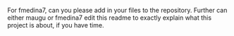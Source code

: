For fmedina7, can you please add in your files to the repository. 
Further can either maugu or fmedina7 edit this readme to exactly explain what this project is about, if you have time. 
